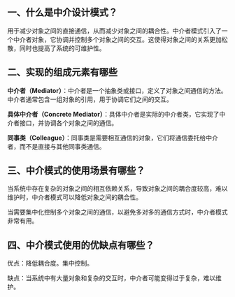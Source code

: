 ## 一、什么是中介设计模式？

用于减少对象之间的直接通信，从而减少对象之间的耦合性。中介者模式引入了一个中介者对象，它协调并控制多个对象之间的交互。这使得对象之间的关系更加松散，同时也提高了系统的可维护性。

## 二、实现的组成元素有哪些

**中介者（Mediator）**：中介者是一个抽象类或接口，定义了对象之间通信的方法。中介者通常包含一组对象的引用，用于协调它们之间的交互。

**具体中介者（Concrete Mediator）**：具体中介者是实际的中介者类，它实现了中介者接口，并协调各个对象之间的通信。

**同事类（Colleague）**：同事类是需要相互通信的对象，它们将通信委托给中介者，而不是直接与其他同事类通信。

## 三、中介模式的使用场景有哪些？

当系统中存在复杂的对象之间的相互依赖关系，导致对象之间的耦合度较高，难以维护时，中介者模式可以降低对象之间的耦合性。

当需要集中化控制多个对象之间的通信，以避免多对多的通信方式时，中介者模式非常有用。

## 四、中介模式使用的优缺点有哪些？

优点：降低耦合度。集中控制。

缺点：当系统中有大量对象和复杂的交互时，中介者可能变得过于复杂，难以维护。